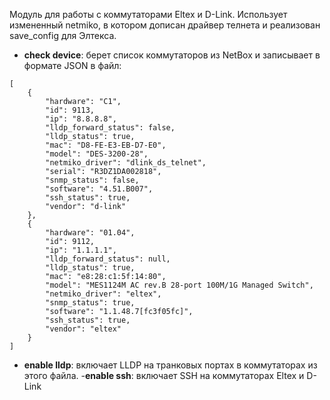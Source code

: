 Модуль для работы с коммутаторами Eltex и D-Link.
Использует измененный netmiko, в котором дописан драйвер телнета и реализован save_config для Элтекса.

- **check device**: берет список коммутаторов из NetBox и записывает в формате JSON в файл:
```
[
    {
        "hardware": "C1",
        "id": 9113,
        "ip": "8.8.8.8",
        "lldp_forward_status": false,
        "lldp_status": true,
        "mac": "D8-FE-E3-EB-D7-E0",
        "model": "DES-3200-28",
        "netmiko_driver": "dlink_ds_telnet",
        "serial": "R3DZ1DA002818",
        "snmp_status": false,
        "software": "4.51.B007",
        "ssh_status": true,
        "vendor": "d-link"
    },
    {
        "hardware": "01.04",
        "id": 9112,
        "ip": "1.1.1.1",
        "lldp_forward_status": null,
        "lldp_status": true,
        "mac": "e8:28:c1:5f:14:80",
        "model": "MES1124M AC rev.B 28-port 100M/1G Managed Switch",
        "netmiko_driver": "eltex",
        "snmp_status": true,
        "software": "1.1.48.7[fc3f05fc]",
        "ssh_status": true,
        "vendor": "eltex"
    }
]
```
- **enable lldp**: включает LLDP на транковых портах в коммутаторах из этого файла.
-**enable ssh**: включает SSH на коммутаторах Eltex и D-Link